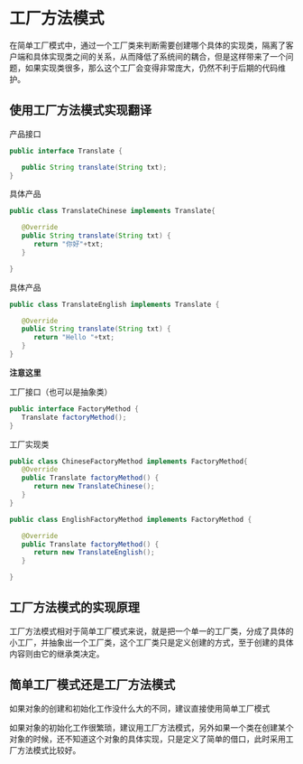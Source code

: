 # 工厂方法模式

在简单工厂模式中，通过一个工厂类来判断需要创建哪个具体的实现类，隔离了客户端和具体实现类之间的关系，从而降低了系统间的耦合，但是这样带来了一个问题，如果实现类很多，那么这个工厂会变得非常庞大，仍然不利于后期的代码维护。

## 使用工厂方法模式实现翻译

产品接口

```java
public interface Translate {

   public String translate(String txt);
}
```

具体产品

```java
public class TranslateChinese implements Translate{

   @Override
   public String translate(String txt) {
      return "你好"+txt;
   }

}
```

具体产品

```java
public class TranslateEnglish implements Translate {

   @Override
   public String translate(String txt) {
      return "Hello "+txt;
   }
}
```

**注意这里**

工厂接口（也可以是抽象类）

```java
public interface FactoryMethod {
   Translate factoryMethod();
}
```

工厂实现类

```java
public class ChineseFactoryMethod implements FactoryMethod{
   @Override
   public Translate factoryMethod() {
      return new TranslateChinese();
   }
}
```

```java
public class EnglishFactoryMethod implements FactoryMethod {

   @Override
   public Translate factoryMethod() {
      return new TranslateEnglish();
   }

}
```

## 工厂方法模式的实现原理

工厂方法模式相对于简单工厂模式来说，就是把一个单一的工厂类，分成了具体的小工厂，并抽象出一个工厂类，这个工厂类只是定义创建的方式，至于创建的具体内容则由它的继承类决定。

## 简单工厂模式还是工厂方法模式

如果对象的创建和初始化工作没什么大的不同，建议直接使用简单工厂模式

如果对象的初始化工作很繁琐，建议用工厂方法模式，另外如果一个类在创建某个对象的时候，还不知道这个对象的具体实现，只是定义了简单的借口，此时采用工厂方法模式比较好。
